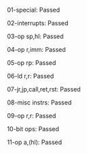 01-special: Passed

02-interrupts: Passed

03-op sp,hl: Passed

04-op r,imm: Passed

05-op rp: Passed

06-ld r,r: Passed

07-jr,jp,call,ret,rst: Passed

08-misc instrs: Passed

09-op r,r: Passed

10-bit ops: Passed

11-op a,(hl): Passed